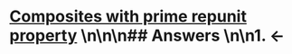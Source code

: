 # [Composites with prime repunit property](https://projecteuler.net/problem=130) \n\n\n## Answers \n\n1. &larr;
